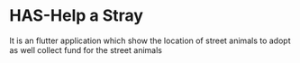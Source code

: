 # HAS-Help a Stray
It is an flutter application which show the location of street animals to adopt as well collect fund for the street animals
